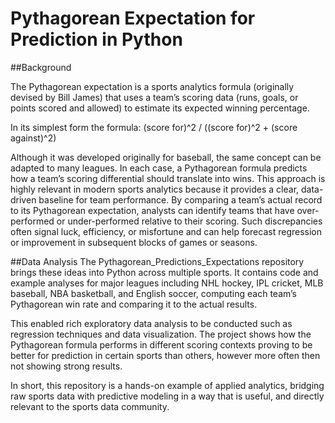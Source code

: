 # Pythagorean Expectation for Prediction in Python

##Background

The Pythagorean expectation is a sports analytics formula (originally devised by Bill James) that uses a team’s scoring data (runs, goals, or points scored and allowed) to estimate its expected winning percentage. 

In its simplest form the formula: (score for)^2 / ((score for)^2 + (score against)^2) 

Although it was developed originally for baseball, the same concept can be adapted to many leagues. In each case, a Pythagorean formula predicts how a team’s scoring differential should translate into wins. This approach is highly relevant in modern sports analytics because it provides a clear, data-driven baseline for team performance. By comparing a team’s actual record to its Pythagorean expectation, analysts can identify teams that have over-performed or under-performed relative to their scoring. Such discrepancies often signal luck, efficiency, or misfortune and can help forecast regression or improvement in subsequent blocks of games or seasons. 

##Data Analysis
The Pythagorean_Predictions_Expectations repository brings these ideas into Python across multiple sports. It contains code and example analyses for major leagues including NHL hockey, IPL cricket, MLB baseball, NBA basketball, and English soccer, computing each team’s Pythagorean win rate and comparing it to the actual results. 

This enabled rich exploratory data analysis to be conducted such as regression techniques and data visualization. The project shows how the Pythagorean formula performs in different scoring contexts proving to be better for prediction in certain sports than others, however more often then not showing strong results. 

In short, this repository is a hands-on example of applied analytics, bridging raw sports data with predictive modeling in a way that is useful, and directly relevant to the sports data community.
